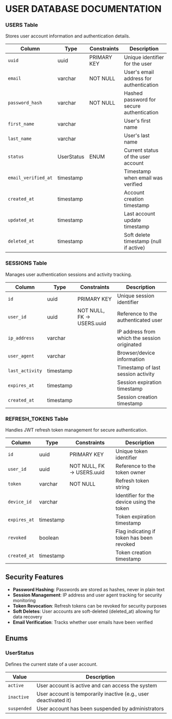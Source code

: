 # USER DATABASE DOCUMENTATION


### USERS Table
Stores user account information and authentication details.

| Column | Type | Constraints | Description |
|--------|------|-------------|-------------|
| `uuid` | uuid | PRIMARY KEY | Unique identifier for the user |
| `email` | varchar | NOT NULL | User's email address for authentication |
| `password_hash` | varchar | NOT NULL | Hashed password for secure authentication |
| `first_name` | varchar | | User's first name |
| `last_name` | varchar | | User's last name |
| `status` | UserStatus | ENUM | Current status of the user account |
| `email_verified_at` | timestamp | | Timestamp when email was verified |
| `created_at` | timestamp | | Account creation timestamp |
| `updated_at` | timestamp | | Last account update timestamp |
| `deleted_at` | timestamp | | Soft delete timestamp (null if active) |

### SESSIONS Table
Manages user authentication sessions and activity tracking.

| Column | Type | Constraints | Description |
|--------|------|-------------|-------------|
| `id` | uuid | PRIMARY KEY | Unique session identifier |
| `user_id` | uuid | NOT NULL, FK → USERS.uuid | Reference to the authenticated user |
| `ip_address` | varchar | | IP address from which the session originated |
| `user_agent` | varchar | | Browser/device information |
| `last_activity` | timestamp | | Timestamp of last session activity |
| `expires_at` | timestamp | | Session expiration timestamp |
| `created_at` | timestamp | | Session creation timestamp |

### REFRESH_TOKENS Table
Handles JWT refresh token management for secure authentication.

| Column | Type | Constraints | Description |
|--------|------|-------------|-------------|
| `id` | uuid | PRIMARY KEY | Unique token identifier |
| `user_id` | uuid | NOT NULL, FK → USERS.uuid | Reference to the token owner |
| `token` | varchar | NOT NULL | Refresh token string |
| `device_id` | varchar | | Identifier for the device using the token |
| `expires_at` | timestamp | | Token expiration timestamp |
| `revoked` | boolean | | Flag indicating if token has been revoked |
| `created_at` | timestamp | | Token creation timestamp |

## Security Features

- **Password Hashing**: Passwords are stored as hashes, never in plain text
- **Session Management**: IP address and user agent tracking for security monitoring
- **Token Revocation**: Refresh tokens can be revoked for security purposes
- **Soft Deletes**: User accounts are soft-deleted (deleted_at) allowing for data recovery
- **Email Verification**: Tracks whether user emails have been verified

## Enums

### UserStatus
Defines the current state of a user account.

| Value | Description |
|-------|-------------|
| `active` | User account is active and can access the system |
| `inactive` | User account is temporarily inactive (e.g., user deactivated it) |
| `suspended` | User account has been suspended by administrators |